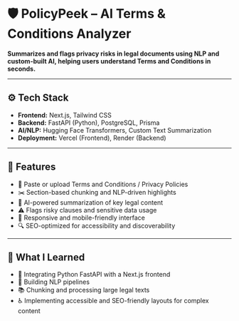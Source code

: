 # 🛡️ PolicyPeek – AI Terms & Conditions Analyzer

**Summarizes and flags privacy risks in legal documents using NLP and custom-built AI, helping users understand Terms and Conditions in seconds.**

---


## ⚙️ Tech Stack

- **Frontend:** Next.js, Tailwind CSS  
- **Backend:** FastAPI (Python), PostgreSQL, Prisma  
- **AI/NLP:** Hugging Face Transformers, Custom Text Summarization  
- **Deployment:** Vercel (Frontend), Render (Backend)

---

## 🎯 Features

- 📄 Paste or upload Terms and Conditions / Privacy Policies  
- ✂️ Section-based chunking and NLP-driven highlights  
- 🧠 AI-powered summarization of key legal content  
- ⚠️ Flags risky clauses and sensitive data usage  
- 📱 Responsive and mobile-friendly interface  
- 🔍 SEO-optimized for accessibility and discoverability

---

## 🧠 What I Learned

- 🔗 Integrating Python FastAPI with a Next.js frontend  
- 🧪 Building NLP pipelines 
- 📚 Chunking and processing large legal texts  
- ♿ Implementing accessible and SEO-friendly layouts for complex content

